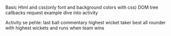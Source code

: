 Basic Html and css(only font and background colors with css)
DOM tree
callbacks 
request example
dive into activity 

Activity se pehle:
last ball commentary 
highest wicket taker
best all rounder with highest wickets and runs when team wins 
